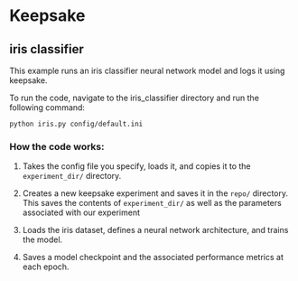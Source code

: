 # Keepsake

## iris classifier

This example runs an iris classifier neural network model and logs it using keepsake.

To run the code, navigate to the iris_classifier directory and run the following command:

`python iris.py config/default.ini`

### How the code works:

1. Takes the config file you specify, loads it, and copies it to the `experiment_dir/` directory.

2. Creates a new keepsake experiment and saves it in the `repo/` directory. This saves the contents of `experiment_dir/` as well as the parameters associated with our experiment

3. Loads the iris dataset, defines a neural network architecture, and trains the model.

4. Saves a model checkpoint and the associated performance metrics at each epoch.
